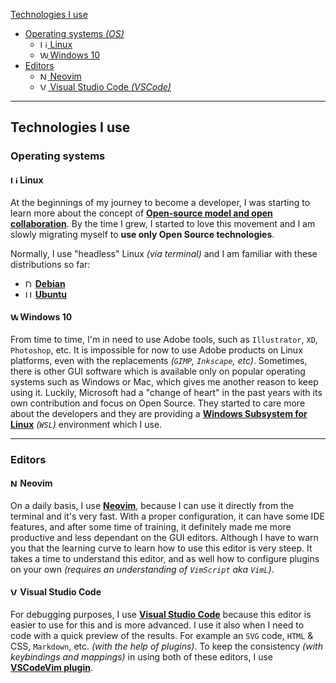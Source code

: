 [Technologies I use](#technologies-i-use)
- [Operating systems _(OS)_](#operating-systems)
  - [<img alt="Linux logo" height="12" src="https://upload.wikimedia.org/wikipedia/commons/3/3c/TuxFlat.svg" /> Linux](#-linux)
  - [<img alt="Windows logo" height="12" src="https://upload.wikimedia.org/wikipedia/commons/4/48/Windows_logo_-_2012_%28dark_blue%29.svg" /> Windows 10](#-windows-10)
- [Editors](#editors)
  - [<img alt="Neovim logo" height="12" src="https://upload.wikimedia.org/wikipedia/commons/0/07/Neovim-mark-flat.svg" /> Neovim](#-neovim)
  - [<img alt="Visual Studio Code logo" height="12" src="https://upload.wikimedia.org/wikipedia/commons/9/9a/Visual_Studio_Code_1.35_icon.svg" />  Visual Studio Code _(VSCode)_](#-visual-studio-code)

---

## Technologies I use

### Operating systems

#### <img alt="Linux logo" height="12" src="https://upload.wikimedia.org/wikipedia/commons/3/3c/TuxFlat.svg" /> Linux

At the beginnings of my journey to become a developer, I was starting to learn more about the concept of **[Open-source model and open collaboration]**. By the time I grew, I started to love this movement and I am slowly migrating myself to **use only Open Source technologies**.

Normally, I use "headless" Linux _(via terminal)_ and I am familiar with these distributions so far:
- <img alt="Debian logo" height="12" src="https://www.debian.org/logos/openlogo-nd.svg" /> **[Debian]**
- <img alt="Ubuntu logo" height="12" src="https://upload.wikimedia.org/wikipedia/commons/a/ab/Logo-ubuntu_cof-orange-hex.svg" /> **[Ubuntu]**

#### <img alt="Windows logo" height="12" src="https://upload.wikimedia.org/wikipedia/commons/4/48/Windows_logo_-_2012_%28dark_blue%29.svg" /> Windows 10

From time to time, I'm in need to use Adobe tools, such as `Illustrator`, `XD`, `Photoshop`, etc. It is impossible for now to use Adobe products on Linux platforms, even with the replacements _(`GIMP`, `Inkscape`, etc)_. Sometimes, there is other GUI software which is available only on popular operating systems such as Windows or Mac, which gives me another reason to keep using it. Luckily, Microsoft had a "change of heart" in the past years with its own contribution and focus on Open Source. They started to care more about the developers and they are providing a **[Windows Subsystem for Linux]** _(`WSL`)_ environment which I use.

[Open-source model and open collaboration]: https://en.wikipedia.org/wiki/Open_source
[Debian]: https://www.debian.org/
[Ubuntu]: https://ubuntu.com/
[Windows Subsystem for Linux]: https://docs.microsoft.com/en-us/windows/wsl/about


---

### Editors

#### <img alt="Neovim logo" height="12" src="https://upload.wikimedia.org/wikipedia/commons/0/07/Neovim-mark-flat.svg" /> Neovim

On a daily basis, I use **[Neovim]**, because I can use it directly from the terminal and it's very fast. With a proper configuration, it can have some  IDE features, and after some time of training, it definitely made me more productive and less dependant on the GUI editors.
Although I have to warn you that the learning curve to learn how to use this editor is very steep. It takes a time to understand this editor, and as well how to configure plugins on your own _(requires an understanding of `VimScript` aka `VimL`)_.

#### <img alt="Visual Studio Code logo" height="12" src="https://upload.wikimedia.org/wikipedia/commons/9/9a/Visual_Studio_Code_1.35_icon.svg" /> Visual Studio Code

For debugging purposes, I use **[Visual Studio Code]** because this editor is easier to use for this and is more advanced. I use it also when I need to code with a quick preview of the results. For example an `SVG` code, `HTML` & CSS, `Markdown`, etc. _(with the help of plugins)_. To keep the consistency _(with keybindings and mappings)_ in using both of these editors, I use **[VSCodeVim plugin]**.

[Neovim]: https://neovim.io/
[Visual Studio Code]: https://code.visualstudio.com/
[VSCodeVim plugin]: https://marketplace.visualstudio.com/items?itemName=vscodevim.vim

